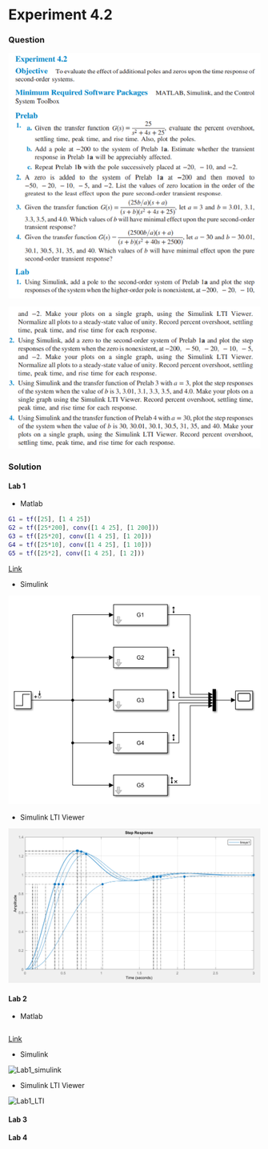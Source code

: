 # Experiment 4.2
### Question

![Exp4_2_1](https://github.com/Offliners/NTNU-ME-Automatic-Control-Lab/blob/master/Week%208/Experiment-4-2/Exp4_2_1.PNG)

![Exp4_2_2](https://github.com/Offliners/NTNU-ME-Automatic-Control-Lab/blob/master/Week%208/Experiment-4-2/Exp4_2_2.PNG)

### Solution
#### Lab 1
* Matlab
```matlab
G1 = tf([25], [1 4 25])
G2 = tf([25*200], conv([1 4 25], [1 200]))
G3 = tf([25*20], conv([1 4 25], [1 20]))
G4 = tf([25*10], conv([1 4 25], [1 10]))
G5 = tf([25*2], conv([1 4 25], [1 2]))
```
[Link](Lab1.m)

* Simulink

![Lab1_simulink](https://github.com/Offliners/NTNU-ME-Automatic-Control-Lab/blob/master/Week%208/Experiment-4-2/Lab1_simulink.PNG)

* Simulink LTI Viewer

![Lab1_LTI](https://github.com/Offliners/NTNU-ME-Automatic-Control-Lab/blob/master/Week%208/Experiment-4-2/Lab1_LTI.PNG)

#### Lab 2
* Matlab
```matlab

```
[Link](Lab1.m)

* Simulink

![Lab1_simulink]()

* Simulink LTI Viewer

![Lab1_LTI]()
#### Lab 3

#### Lab 4
